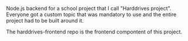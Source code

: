 Node.js backend for a school project
that I call "Harddrives project".
Everyone got a custom topic that
was mandatory to use and the entire 
project had to be built around it.

The harddrives-frontend repo is the 
frontend compontent of this project.
